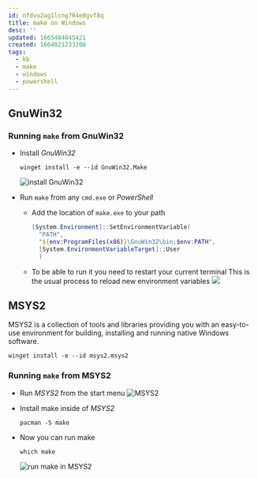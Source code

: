 ```yaml
---
id: nfdvu2ag1lcng764e8gvf8q
title: make on Windows
desc: ''
updated: 1665484045421
created: 1664021233208
tags:
  - kb
  - make
  - windows
  - powershell
---
```


## GnuWin32

### Running `make` from GnuWin32

* Install _GnuWin32_

  ```text
  winget install -e --id GnuWin32.Make
  ```

  ![install _GnuWin32_](/assets/images/2022-09-24-12-15-46.png)

* Run `make` from any `cmd.exe` or _PowerShell_

  * Add the location of `make.exe` to your path

    ```powershell
    [System.Environment]::SetEnvironmentVariable(
      "PATH",
      "${env:ProgramFiles(x86)}\GnuWin32\bin;$env:PATH",
      [System.EnvironmentVariableTarget]::User
      )
     ```

  * To be able to run it you need to restart your current terminal
    This is the usual process to reload new environment variables
    ![](/assets/images/2022-09-24-12-28-32.png)

## MSYS2

MSYS2 is a collection of tools and libraries providing you with an easy-to-use environment for building, installing and running native Windows software.

```text
winget install -e --id msys2.msys2
```

### Running `make` from MSYS2

* Run _MSYS2_ from the start menu
  ![MSYS2](/assets/images/2022-09-24-12-09-49.png)

* Install make inside of _MSYS2_

  ```text
  pacman -S make
  ```

* Now you can run make

  ```text
  which make
  ```

  ![run make in _MSYS2_](/assets/images/2022-09-24-12-12-38.png)
